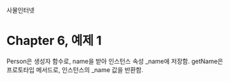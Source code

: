 
사물인터넷

Chapter 6, 예제 1
================================

Person은 생성자 함수로, name을 받아 인스턴스 속성 _name에 저장함.
getName은 프로토타입 메서드로, 인스턴스의 _name 값을 반환함.